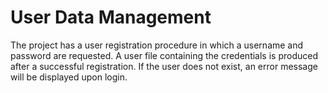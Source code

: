 # User Data Management

The project has a user registration procedure in which a username and password are requested.
A user file containing the credentials is produced after a successful registration.
If the user does not exist, an error message will be displayed upon login.
 
